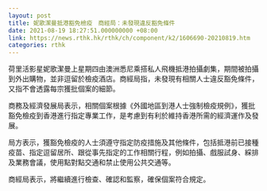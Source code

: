 ```yaml
---
layout: post
title: 妮歌潔曼抵港豁免檢疫　商經局：未發現違反豁免條件
date: 2021-08-19 18:27:51.000000000 +08:00
link: https://news.rthk.hk/rthk/ch/component/k2/1606690-20210819.htm
categories: rthk
---
```


荷里活影星妮歌潔曼上星期四由澳洲悉尼乘搭私人飛機抵港拍攝劇集，期間被拍攝到外出購物，並非逗留於檢疫酒店。商經局指，未發現有相關人士違反豁免條件，又指不會透露每宗獲批個案的細節。

商務及經濟發展局表示，相關個案根據《外國地區到港人士強制檢疫規例》，獲批豁免檢疫到香港進行指定專業工作，是考慮到有利於維持香港所需的經濟運作及發展。

局方表示，獲豁免檢疫的人士須遵守指定防疫措施及其他條件，包括抵港前已接種疫苗、指定逗留居所、跟從事先指定的工作相關行程，例如拍攝、戲服試身、綵排及業務會議，使用點對點交通和禁止使用公共交通等。
 
商經局表示，將繼續進行檢查、確認和監察，確保個案符合規定。
